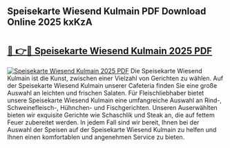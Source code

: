 ## Speisekarte Wiesend Kulmain PDF Download Online 2025 kxKzA

# <h2><a href="http://gc8z95f.nevu.top/?p=Speisekarte+Wiesend+Kulmain">🔗 👉🔴 Speisekarte Wiesend Kulmain 2025 PDF</a></h2>

[![Speisekarte Wiesend Kulmain 2025 PDF](https://i.imgur.com/dBaPXMq.png)](http://gc8z95f.nevu.top/?p=Speisekarte+Wiesend+Kulmain)
Die Speisekarte Wiesend Kulmain ist die Kunst, zwischen einer Vielzahl von Gerichten zu wählen. Auf der Speisekarte Wiesend Kulmain unserer Cafeteria finden Sie eine große Auswahl an leichten und frischen Salaten. Für Fleischliebhaber bietet unsere Speisekarte Wiesend Kulmain eine umfangreiche Auswahl an Rind-, Schweinefleisch-, Hühnchen- und Fischgerichten. Unseren Auserwählten bieten wir exquisite Gerichte wie Schaschlik und Steak an, die auf fettem Feuer zubereitet werden. In jedem Fall sind wir bereit, Ihnen bei der Auswahl der Speisen auf der Speisekarte Wiesend Kulmain zu helfen und Ihnen einen komfortablen und angenehmen Service zu bieten.
